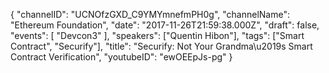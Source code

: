 {
    "channelID": "UCNOfzGXD_C9YMYmnefmPH0g",
    "channelName": "Ethereum Foundation",
    "date": "2017-11-26T21:59:38.000Z",
    "draft": false,
    "events": [
        "Devcon3"
    ],
    "speakers": ["Quentin Hibon"],
    "tags": ["Smart Contract", "Securify"],
    "title": "Securify: Not Your Grandma\u2019s Smart Contract Verification",
    "youtubeID": "ewOEEpJs-pg"
}

